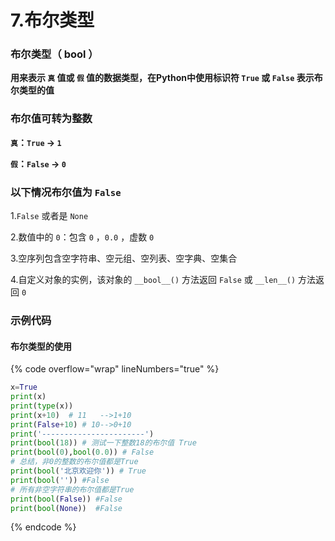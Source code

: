 # 7.布尔类型

### 布尔类型（ bool ）

**用来表示 `真` 值或 `假` 值的数据类型，在Python中使用标识符 `True` 或 `False` 表示布尔类型的值**

### 布尔值可转为整数

**`真`：`True` → `1`**

**`假`：`False` → `0`**

### 以下情况布尔值为 `False`

&#x20; 1.`False` 或者是 `None`

&#x20; 2.数值中的 `0`：包含 `0` ，`0.0` ，虚数 `0`

&#x20; 3.空序列包含空字符串、空元组、空列表、空字典、空集合

&#x20; 4.自定义对象的实例，该对象的 `__bool__()` 方法返回 `False` 或 `__len__()` 方法返回 `0`

### 示例代码

#### 布尔类型的使用

{% code overflow="wrap" lineNumbers="true" %}
```python
x=True
print(x)
print(type(x))
print(x+10)  # 11   -->1+10
print(False+10) # 10-->0+10
print('-----------------------')
print(bool(18)) # 测试一下整数18的布尔值 True
print(bool(0),bool(0.0)) # False
# 总结，非0的整数的布尔值都是True
print(bool('北京欢迎你')) # True
print(bool('')) #False
# 所有非空字符串的布尔值都是True
print(bool(False)) #False
print(bool(None))  #False
```
{% endcode %}

